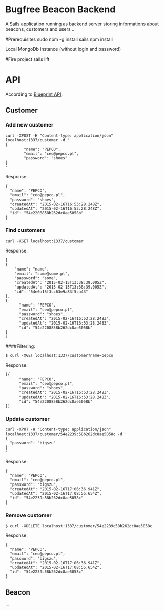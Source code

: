 # Bugfree Beacon Backend

A [Sails](http://sailsjs.org) application running as backend server storing informations about beacons, customers and users ...

#Prerequisites
    sudo npm -g install sails
    npm install

Local MongoDb instance (without login and password)

#Fire project
    sails lift

# API
According to [Blueprint API](https://github.com/balderdashy/sails-docs/tree/master/reference/blueprint-api).

## Customer
### Add new customer
    curl -XPOST -H "Content-type: application/json" localhost:1337/customer -d '
    {
            "name": "PEPCO",
            "email": "ceo@pepco.pl",
            "password": "shoes"
    }
    '

Response:

    {
      "name": "PEPCO",
      "email": "ceo@pepco.pl",
      "password": "shoes",
      "createdAt": "2015-02-16T16:53:28.248Z",
      "updatedAt": "2015-02-16T16:53:28.248Z",
      "id": "54e2208858b262dc8ae5058b"
    }
### Find customers
    curl -XGET localhost:1337/customer

Response:

    [
    {
        "name": "name",
        "email": "some@some.pl",
        "password": "some",
        "createdAt": "2015-02-15T13:38:39.005Z",
        "updatedAt": "2015-02-15T13:38:39.005Z",
        "id": "54e0a15f3cc63e9a83f5ca43"
    },
    {
          "name": "PEPCO",
          "email": "ceo@pepco.pl",
          "password": "shoes",
          "createdAt": "2015-02-16T16:53:28.248Z",
          "updatedAt": "2015-02-16T16:53:28.248Z",
          "id": "54e2208858b262dc8ae5058b"
    }
    ]

####Filtering:

    $ curl -XGET localhost:1337/customer?name=pepco

Response:

    [{
          "name": "PEPCO",
          "email": "ceo@pepco.pl",
          "password": "shoes",
          "createdAt": "2015-02-16T16:53:28.248Z",
          "updatedAt": "2015-02-16T16:53:28.248Z",
          "id": "54e2208858b262dc8ae5058b"
    }]

### Update customer
    curl -XPUT -H "Content-type: application/json" localhost:1337/customer/54e2239c58b262dc8ae5058c -d '
    {
      "password": "bigszu"
    }
    '

Response:

    {
      "name": "PEPCO",
      "email": "ceo@pepco.pl",
      "password": "bigszu",
      "createdAt": "2015-02-16T17:06:36.941Z",
      "updatedAt": "2015-02-16T17:08:55.654Z",
      "id": "54e2239c58b262dc8ae5058c"
    }
### Remove customer
    $ curl -XDELETE localhost:1337/customer/54e2239c58b262dc8ae5058c

Response:

    {
      "name": "PEPCO",
      "email": "ceo@pepco.pl",
      "password": "bigszu",
      "createdAt": "2015-02-16T17:06:36.941Z",
      "updatedAt": "2015-02-16T17:08:55.654Z",
      "id": "54e2239c58b262dc8ae5058c"
    }

## Beacon
...
